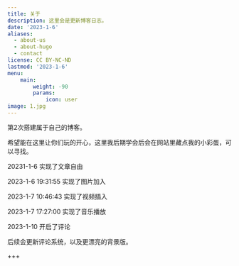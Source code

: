 ```yaml
---
title: 关于
description: 这里会是更新博客日志。
date: '2023-1-6'
aliases:
  - about-us
  - about-hugo
  - contact
license: CC BY-NC-ND
lastmod: '2023-1-6'
menu:
    main: 
        weight: -90
        params:
            icon: user
image: 1.jpg
---
```


第2次搭建属于自己的博客。

希望能在这里让你们玩的开心，这里我后期学会后会在网站里藏点我的小彩蛋，可以寻找。 

20231-1-6 实现了文章自由

2023-1-6 19:31:55 实现了图片加入

2023-1-7 10:46:43 实现了视频插入

2023-1-7 17:27:00 实现了音乐播放

2023-1-10 开启了评论

后续会更新评论系统，以及更漂亮的背景版。

+++



